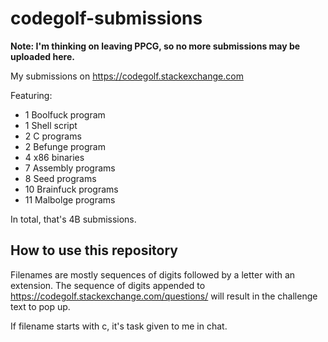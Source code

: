 # codegolf-submissions

**Note: I'm thinking on leaving PPCG, so no more submissions may be uploaded here.**

My submissions on https://codegolf.stackexchange.com

Featuring:
 - 1 Boolfuck program
 - 1 Shell script
 - 2 C programs
 - 2 Befunge program
 - 4 x86 binaries
 - 7 Assembly programs
 - 8 Seed programs
 - 10 Brainfuck programs
 - 11 Malbolge programs

In total, that's 4B submissions.

## How to use this repository

Filenames are mostly sequences of digits followed by a letter with an extension. The sequence of digits appended to https://codegolf.stackexchange.com/questions/ will result in the challenge text to pop up.

If filename starts with c, it's task given to me in chat.

